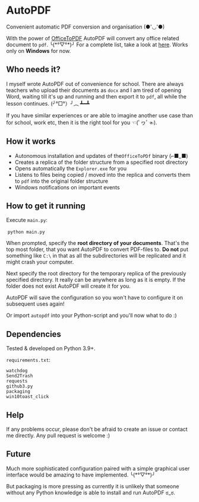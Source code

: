 # AutoPDF
 Convenient automatic PDF conversion and organisation (●'◡'●)



With the power of [OfficeToPDF](https://github.com/cognidox/OfficeToPDF) AutoPDF will convert any office related document to `pdf`. ╰(\*°▽°\*)╯ For a complete list, take a look at [here](https://github.com/cognidox/OfficeToPDF#supported-file-types). Works only on **Windows** for now.



## Who needs it?

I myself wrote AutoPDF out of convenience for school. There are always teachers who upload their documents as `docx` and I am tired of opening Word, waiting till it's up and running and then export it to `pdf`, all while the lesson continues. (╯°□°）╯︵ ┻━┻

If you have similar experiences or are able to imagine another use case than for school, work etc, then it is the right tool for you ☜(ﾟヮﾟ☜).



## How it works

- Autonomous installation and updates of the`OfficeToPDf` binary (⌐■_■)
- Creates a replica of the folder structure from a specified root directory
- Opens automatically the `Explorer.exe` for you
- Listens to files being copied / moved into the replica and converts them to `pdf` into the original folder structure
- Windows notifications on important events



## How to get it running

Execute `main.py`:

​	`python main.py`

When prompted, specify the **root directory of your documents**. That's the top most folder, that you want AutoPDF to convert PDF-files to. **Do not** put something like `C:\` in that as all the subdirectories will be replicated and it might crash your computer. 

Next specify the root directory for the temporary replica of the previously specified directory. It really can be anywhere as long as it is empty. If the folder does not exist AutoPDF will create it for you.

AutoPDF will save the configuration so you won't have to configure it on subsequent uses again!

Or import `autopdf` into your Python-script and you'll now what to do :)



## Dependencies

Tested & developed on Python 3.9+.

`requirements.txt`:

```
watchdog
Send2Trash
requests
github3.py
packaging
win10toast_click
```



## Help

If any problems occur, please don't be afraid to create an issue or contact me directly. Any pull request is welcome :)



 ## Future

Much more sophisticated configuration paired with a simple graphical user interface would be amazing to have implemented. ╰(\*°▽°\*)╯

But packaging is more pressing as currently it is unlikely that someone without any Python knowledge is able to install and run AutoPDF ಠ_ಠ.



